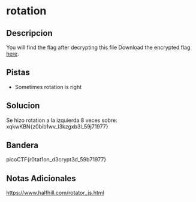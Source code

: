 # rotation

## Descripcion
You will find the flag after decrypting this file Download the encrypted flag [here](https://artifacts.picoctf.net/c/446/encrypted.txt).

## Pistas
* Sometimes rotation is right

## Solucion 
Se hizo rotation a la izquierda 8 veces sobre:
xqkwKBN{z0bib1wv_l3kzgxb3l_59j71977}

## Bandera
picoCTF{r0tat1on_d3crypt3d_59b71977}

## Notas Adicionales 
https://www.halfhill.com/rotator_js.html
